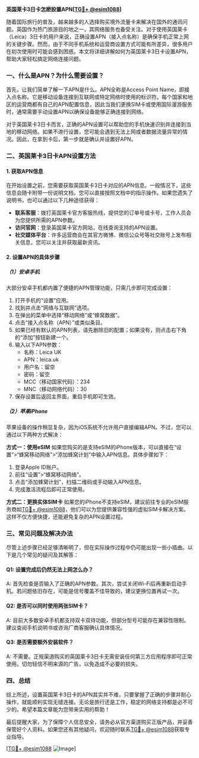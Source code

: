 **英国莱卡3日卡怎麽設置APN[[TG💪+ @esim1088](https://t.me/s/esim1088)]**

随着国际旅行的普及，越来越多的人选择购买境外流量卡来解决在国外的通讯问题。英国作为热门旅游目的地之一，其网络服务也备受关注。对于使用英国莱卡（Leica）3日卡的用户来说，正确设置APN（接入点名称）是确保手机正常上网的关键步骤。然而，由于不同手机系统和运营商设置方式可能有所差异，很多用户在初次使用时可能会感到困惑。本文将详细讲解如何为英国莱卡3日卡设置APN，帮助大家轻松搞定网络连接问题。

### 一、什么是APN？为什么需要设置？

首先，让我们简单了解一下APN是什么。APN全称是Access Point Name，即接入点名称。它是移动设备连接到互联网或特定网络时使用的标识符。每个国家和地区的运营商都有自己的APN配置信息，因此当我们更换SIM卡或使用国际漫游服务时，通常需要手动设置APN以确保设备能够正确连接到网络。

对于英国莱卡3日卡而言，正确的APN设置可以帮助您的手机快速识别并连接到当地的移动网络。如果不进行设置，您可能会遇到无法上网或者数据流量异常的情况。因此，在拿到卡后，第一步就是确认并设置好APN。

### 二、英国莱卡3日卡APN设置方法

#### 1. 获取APN信息
在开始设置之前，您需要获取英国莱卡3日卡对应的APN信息。一般情况下，这些信息会随卡附带一份说明文档，您可以直接按照文档中的指示操作。如果您遗失了说明书，也可以通过以下几种途径获得：

- **联系客服**：拨打英国莱卡官方客服热线，提供您的订单号或卡号，工作人员会为您提供所需的APN参数。
- **访问官网**：登录英国莱卡官方网站，在线查询支持的APN设置。
- **社交媒体平台**：许多运营商会在其官方微博、微信公众号等社交账号上发布相关信息，您可以关注并获取最新资讯。

#### 2. 设置APN的具体步骤

##### （1）安卓手机
大部分安卓手机都内置了便捷的APN管理功能，只需几步即可完成设置：

1. 打开手机的“设置”应用。
2. 找到并点击“网络与互联网”选项。
3. 在弹出的菜单中选择“移动网络”或“蜂窝数据”。
4. 点击“接入点名称（APN）”或类似条目。
5. 如果已经有默认的APN列表，请先删除旧的配置；如果没有，则点击右下角的“添加”按钮新建一个。
6. 输入以下APN参数：
   - 名称：Leica UK
   - APN：leica.uk
   - 用户名：留空
   - 密码：留空
   - MCC（移动国家代码）：234
   - MNC（移动网络代码）：30
7. 保存设置后返回主界面，重启手机即可生效。

##### （2）苹果iPhone
苹果设备的操作稍显复杂，因为iOS系统不允许用户直接编辑APN。不过，您可以通过以下两种方式解决：

**方式一：使用eSIM**
如果您购买的是支持eSIM的iPhone版本，可以直接在“设置”>“蜂窝移动网络”>“添加蜂窝计划”中输入APN信息。具体步骤如下：
1. 登录Apple ID账户。
2. 前往“设置”>“蜂窝移动网络”。
3. 点击“添加蜂窝计划”，扫描二维码或手动输入APN信息。
4. 完成激活流程后即可正常使用。

**方式二：更换实体SIM卡**
如果您的iPhone不支持eSIM，建议前往专业的eSIM服务商如[TG💪+ @esim1088](https://t.me/s/esim1088)，他们可以为您提供兼容性强的虚拟SIM卡解决方案。这样不仅方便快捷，还能避免复杂的APN设置过程。

### 三、常见问题及解决办法

尽管上述步骤已经足够清晰明了，但在实际操作过程中仍可能出现一些小插曲。以下是几个常见的疑问及其解答：

#### Q1: 设置完成后仍然无法上网怎么办？
A: 首先检查是否输入了正确的APN参数。其次，尝试关闭Wi-Fi后再重新启动手机。若问题依旧存在，可能是信号覆盖不佳导致的，建议更换位置再试一次。

#### Q2: 是否可以同时使用两张SIM卡？
A: 目前大多数安卓手机都支持双卡双待功能，但部分型号可能存在兼容性限制。建议查阅手机说明书或咨询厂商客服确认具体情况。

#### Q3: 是否需要额外安装软件？
A: 不需要。正规渠道购买的英国莱卡3日卡无需安装任何第三方应用程序即可正常使用。切勿轻信不明来源的广告，以免造成不必要的损失。

### 四、总结

综上所述，设置英国莱卡3日卡的APN其实并不难，只要掌握了正确的步骤并耐心操作，就能顺利实现无缝连接。无论是旅行还是工作，稳定的网络支持都是必不可少的。希望本篇文章能为您带来实用的帮助！

最后提醒大家，为了保障个人信息安全，请务必从官方渠道购买正版产品，并妥善保管好个人资料。如果您还有其他疑问，欢迎随时联系[TG💪+ @esim1088](https://t.me/s/esim1088)获取专业指导。

[[TG💪+ @esim1088](https://t.me/s/esim1088) ![Image](https://i.postimg.cc/4NQfJmqS/Snipaste-2025-05-13-00-14-12.png)]